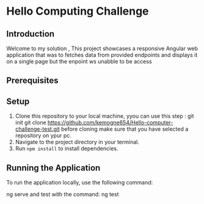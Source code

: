 # Hello Computing Challenge

## Introduction

Welcome to my solution , This project showcases a responsive Angular web application that was to fetches data from provided endpoints and displays it on a single page but the enpoint ws unabble to be access

## Prerequisites

## Setup

1. Clone this repository to your local machine, yyou can use this step :
   git init
   git clone https://github.com/kemogne654/Hello-computer-challenge-test.git
   before cloning make sure that you have selected a repository on ypur pc.
2. Navigate to the project directory in your terminal.
3. Run `npm install` to install dependencies.

## Running the Application

To run the application locally, use the following command:

ng serve
and test with the command:
ng test
